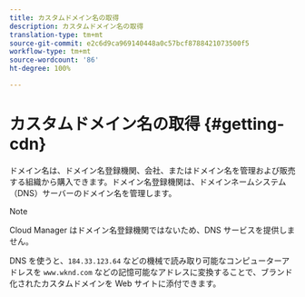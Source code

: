 ```yaml
---
title: カスタムドメイン名の取得
description: カスタムドメイン名の取得
translation-type: tm+mt
source-git-commit: e2c6d9ca969140448a0c57bcf8788421073500f5
workflow-type: tm+mt
source-wordcount: '86'
ht-degree: 100%

---
```



# カスタムドメイン名の取得 {#getting-cdn}

ドメイン名は、ドメイン名登録機関、会社、またはドメイン名を管理および販売する組織から購入できます。ドメイン名登録機関は、ドメインネームシステム（DNS）サーバーのドメイン名を管理します。

>[!NOTE]
>Cloud Manager はドメイン名登録機関ではないため、DNS サービスを提供しません。

DNS を使うと、`184.33.123.64` などの機械で読み取り可能なコンピューターアドレスを `www.wknd.com` などの記憶可能なアドレスに変換することで、ブランド化されたカスタムドメインを Web サイトに添付できます。